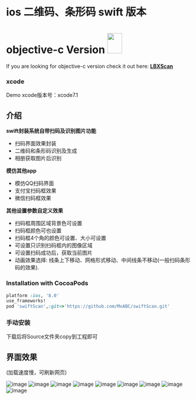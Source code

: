 
# ios 二维码、条形码 swift 版本


objective-c Version <img src="https://github.com/MxABC/LBXScan/blob/master/DemoTests/objectiveCIcon.jpg" height="55" width="40">
=====
If you are looking for objective-c version check it out here: **[LBXScan](https://github.com/MxABC/LBXScan)**

### xcode
Demo xcode版本号：xcode7.1 

## 介绍
**swift封装系统自带扫码及识别图片功能**
- 扫码界面效果封装
- 二维码和条形码识别及生成
- 相册获取图片后识别

**模仿其他app**
- 模仿QQ扫码界面
- 支付宝扫码框效果
- 微信扫码框效果

**其他设置参数自定义效果**

- 扫码框周围区域背景色可设置
- 扫码框颜色可也设置
- 扫码框4个角的颜色可设置、大小可设置
- 可设置只识别扫码框内的图像区域
- 可设置扫码成功后，获取当前图片
- 动画效果选择:   线条上下移动、网格形式移动、中间线条不移动(一般扫码条形码的效果).




### Installation with CocoaPods


```ruby
platform :ios, '8.0'
use_frameworks!
pod 'swiftScan',:git=>'https://github.com/MxABC/swiftScan.git'
```

### 手动安装 
下载后将Source文件夹copy到工程即可


## 界面效果

(加载速度慢，可刷新网页)

![image](https://github.com/MxABC/LBXScan/blob/master/ScreenShots/page1.png)
![image](https://github.com/MxABC/LBXScan/blob/master/ScreenShots/page2.png)
![image](https://github.com/MxABC/LBXScan/blob/master/ScreenShots/page3.png)
![image](https://github.com/MxABC/LBXScan/blob/master/ScreenShots/page11.png)
![image](https://github.com/MxABC/LBXScan/blob/master/ScreenShots/page4.png)
![image](https://github.com/MxABC/LBXScan/blob/master/ScreenShots/page5.png)
![image](https://github.com/MxABC/LBXScan/blob/master/ScreenShots/page6.png)
![image](https://github.com/MxABC/LBXScan/blob/master/ScreenShots/page7.png)
![image](https://github.com/MxABC/LBXScan/blob/master/ScreenShots/page8.png)
